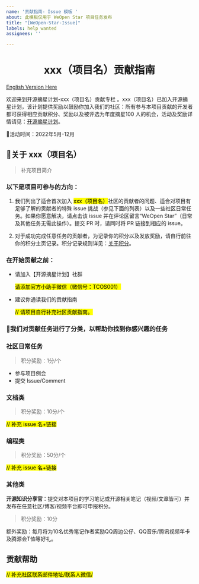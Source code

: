 ```yaml
---
name: '贡献指南- Issue 模板 '
about: 此模板仅用于 WeOpen Star 项目任务发布
title: "[WeOpen-Star-Issue]"
labels: help wanted
assignees: ''

---
```


# <center>xxx（项目名）贡献指南</center>

[English Version Here](https://github.com/weopenprojects/WeOpen-Star/issues/new?assignees=&labels=&template=contribution-guideline---issue-template.md&title=%5BWeOpen-Star-Issue%5D)


欢迎来到开源摘星计划-xxx（项目名）贡献专栏 。xxx（项目名）已加入开源摘星计划，该计划提供奖励以鼓励你加入我们的社区：所有参与本项目贡献的开发者都可获得相应贡献积分、奖励以及被评选为年度摘星100 人的机会，活动及奖励详情请见：[开源摘星计划](https://github.com/weopenprojects/WeOpen-Star)。

📅活动时间：2022年5月-12月

## 🌟关于 xxx（项目名）
> 补充项目简介

### **以下是项目可参与的方向：**
1. 我们列出了适合首次加入 <span style="background:yellow;color:#000">xxx（项目名）</span>社区的贡献者的问题、适合对项目有足够了解的贡献者的特殊 issue 挑战（参见下面的列表）以及一些社区日常任务。如果你愿意解决，请点击该 issue 并在评论区留言“WeOpen Star”（日常及其他任务无需此操作）。提交 PR 时，请同时将 PR 链接到相应的 issue。

2. 对于成功完成任意任务的贡献者，为记录你的积分以及发放奖励，请自行前往你的积分主页记录。积分记录规则详见：[关于积分](https://github.com/weopenprojects/WeOpen-Star/tree/main/earn-points.md)。


### **在开始贡献之前：**
- 请加入【开源摘星计划】社群

     <span style="background:yellow;color:#000">请添加官方小助手微信（微信号：TCOS001）</span>
- 建议你通读我们的贡献指南 
        
    <span style="background:yellow;color:#000"> // 请项目自行补充社区贡献指南。</span>


### 🌟我们对贡献任务进行了分类，以帮助你找到你感兴趣的任务

### **社区日常任务** 
> 积分奖励：1分/个
- 参与项目例会
- 提交 Issue/Comment 

### **文档类**
> 积分奖励：10分/个

<span style="color:#000;background:yellow">// 补充 issue 名+链接</span>

### **编程类**
> 积分奖励：50分/个

<span style="color:#000;background:yellow">// 补充 issue 名+链接</span>

### **其他类**
**开源知识分享官**：提交对本项目的学习笔记或开源相关笔记（视频/文章皆可）并发布在任意社区/博客/视频平台即可申报积分。

> 积分奖励：10分

额外奖励：每月将为10名优秀笔记作者奖励QQ周边公仔、QQ音乐/腾讯视频年卡及腾源会T恤等好礼。

## **贡献帮助**

<span style="color:#000;background:yellow">// 补充社区联系邮件地址/联系人微信/</span>
